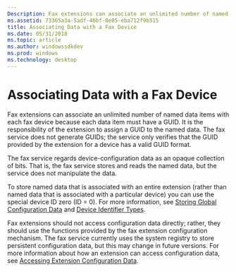 ```yaml
---
Description: Fax extensions can associate an unlimited number of named data items with each fax device because each data item must have a GUID.
ms.assetid: 73365a3a-5adf-46bf-8e05-eba712f9b515
title: Associating Data with a Fax Device
ms.date: 05/31/2018
ms.topic: article
ms.author: windowssdkdev
ms.prod: windows
ms.technology: desktop
---
```


# Associating Data with a Fax Device

Fax extensions can associate an unlimited number of named data items with each fax device because each data item must have a GUID. It is the responsibility of the extension to assign a GUID to the named data. The fax service does not generate GUIDs; the service only verifies that the GUID provided by the extension for a device has a valid GUID format.

The fax service regards device-configuration data as an opaque collection of bits. That is, the fax service stores and reads the named data, but the service does not manipulate the data.

To store named data that is associated with an entire extension (rather than named data that is associated with a particular device) you can use the special device ID zero (ID = 0). For more information, see [Storing Global Configuration Data](-mfax-storing-global-configuration-data.md) and [Device Identifier Types](-mfax-device-identifier-types.md).

Fax extensions should not access configuration data directly; rather, they should use the functions provided by the fax extension configuration mechanism. The fax service currently uses the system registry to store persistent configuration data, but this may change in future versions. For more information about how an extension can access configuration data, see [Accessing Extension Configuration Data](-mfax-accessing-extension-configuration-data.md).

 

 



